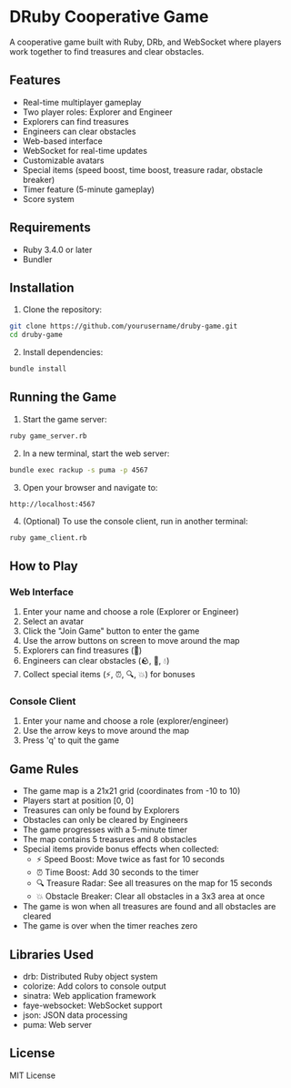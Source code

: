 # DRuby Cooperative Game

A cooperative game built with Ruby, DRb, and WebSocket where players work together to find treasures and clear obstacles.

## Features

- Real-time multiplayer gameplay
- Two player roles: Explorer and Engineer
- Explorers can find treasures
- Engineers can clear obstacles
- Web-based interface
- WebSocket for real-time updates
- Customizable avatars
- Special items (speed boost, time boost, treasure radar, obstacle breaker)
- Timer feature (5-minute gameplay)
- Score system

## Requirements

- Ruby 3.4.0 or later
- Bundler

## Installation

1. Clone the repository:
```bash
git clone https://github.com/yourusername/druby-game.git
cd druby-game
```

2. Install dependencies:
```bash
bundle install
```

## Running the Game

1. Start the game server:
```bash
ruby game_server.rb
```

2. In a new terminal, start the web server:
```bash
bundle exec rackup -s puma -p 4567
```

3. Open your browser and navigate to:
```
http://localhost:4567
```

4. (Optional) To use the console client, run in another terminal:
```bash
ruby game_client.rb
```

## How to Play

### Web Interface
1. Enter your name and choose a role (Explorer or Engineer)
2. Select an avatar
3. Click the "Join Game" button to enter the game
4. Use the arrow buttons on screen to move around the map
5. Explorers can find treasures (💎)
6. Engineers can clear obstacles (🪨, 🌳, 💧)
7. Collect special items (⚡, ⏰, 🔍, 💥) for bonuses

### Console Client
1. Enter your name and choose a role (explorer/engineer)
2. Use the arrow keys to move around the map
3. Press 'q' to quit the game

## Game Rules

- The game map is a 21x21 grid (coordinates from -10 to 10)
- Players start at position [0, 0]
- Treasures can only be found by Explorers
- Obstacles can only be cleared by Engineers
- The game progresses with a 5-minute timer
- The map contains 5 treasures and 8 obstacles
- Special items provide bonus effects when collected:
  - ⚡ Speed Boost: Move twice as fast for 10 seconds
  - ⏰ Time Boost: Add 30 seconds to the timer
  - 🔍 Treasure Radar: See all treasures on the map for 15 seconds
  - 💥 Obstacle Breaker: Clear all obstacles in a 3x3 area at once
- The game is won when all treasures are found and all obstacles are cleared
- The game is over when the timer reaches zero

## Libraries Used

- drb: Distributed Ruby object system
- colorize: Add colors to console output
- sinatra: Web application framework
- faye-websocket: WebSocket support
- json: JSON data processing
- puma: Web server

## License

MIT License
